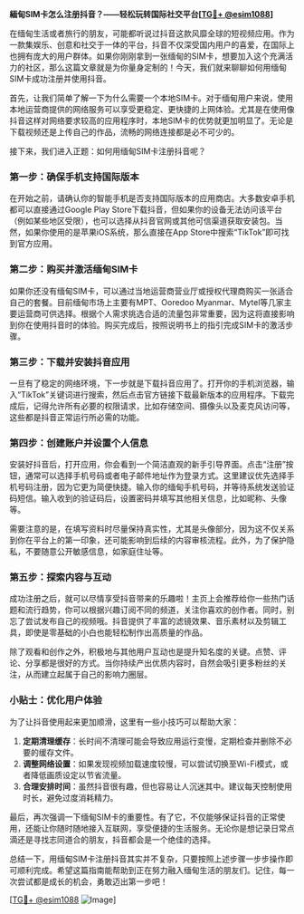**緬甸SIM卡怎么注册抖音？——轻松玩转国际社交平台[[TG💪+ @esim1088](https://t.me/s/esim1088)]**

在缅甸生活或者旅行的朋友，可能都听说过抖音这款风靡全球的短视频应用。作为一款集娱乐、创意和社交于一体的平台，抖音不仅深受国内用户的喜爱，在国际上也拥有庞大的用户群体。如果你刚刚拿到一张缅甸的SIM卡，想要加入这个充满活力的社区，那么这篇文章就是为你量身定制的！今天，我们就来聊聊如何用缅甸SIM卡成功注册并使用抖音。

首先，让我们简单了解一下为什么需要一个本地SIM卡。对于缅甸用户来说，使用本地运营商提供的网络服务可以享受更稳定、更快捷的上网体验。尤其是在使用像抖音这样对网络要求较高的应用程序时，本地SIM卡的优势就更加明显了。无论是下载视频还是上传自己的作品，流畅的网络连接都是必不可少的。

接下来，我们进入正题：如何用缅甸SIM卡注册抖音呢？

### 第一步：确保手机支持国际版本

在开始之前，请确认你的智能手机是否支持国际版本的应用商店。大多数安卓手机都可以直接通过Google Play Store下载抖音，但如果你的设备无法访问该平台（例如某些地区受限），也可以选择从抖音官网或其他可信渠道获取安装包。当然，如果你使用的是苹果iOS系统，那么直接在App Store中搜索“TikTok”即可找到官方应用。

### 第二步：购买并激活缅甸SIM卡

如果你还没有缅甸SIM卡，可以通过当地运营商营业厅或授权代理商购买一张适合自己的套餐。目前缅甸市场上主要有MPT、Ooredoo Myanmar、Mytel等几家主要运营商可供选择。根据个人需求挑选合适的流量包非常重要，因为这将直接影响到你在使用抖音时的体验。购买完成后，按照说明书上的指引完成SIM卡的激活步骤。

### 第三步：下载并安装抖音应用

一旦有了稳定的网络环境，下一步就是下载抖音应用了。打开你的手机浏览器，输入“TikTok”关键词进行搜索，然后点击官方链接下载最新版本的应用程序。下载完成后，记得允许所有必要的权限请求，比如存储空间、摄像头以及麦克风访问等，这些都是抖音正常运行所必需的功能。

### 第四步：创建账户并设置个人信息

安装好抖音后，打开应用，你会看到一个简洁直观的新手引导界面。点击“注册”按钮，通常可以选择手机号码或者电子邮件地址作为登录方式。这里建议优先选择手机号码注册，因为它更为简便快捷。输入你的缅甸手机号码，并等待系统发送验证码短信。输入收到的验证码后，设置密码并填写其他相关信息，比如昵称、头像等。

需要注意的是，在填写资料时尽量保持真实性，尤其是头像部分，因为这不仅关系到你在平台上的第一印象，还可能影响到后续的内容审核流程。此外，为了保护隐私，不要随意公开敏感信息，如家庭住址等。

### 第五步：探索内容与互动

成功注册之后，就可以尽情享受抖音带来的乐趣啦！主页上会推荐给你一些热门话题和流行趋势，你可以根据兴趣订阅不同的频道，关注你喜欢的创作者。同时，别忘了尝试发布自己的视频哦。抖音提供了丰富的滤镜效果、音乐素材以及剪辑工具，即使是零基础的小白也能轻松制作出高质量的作品。

除了观看和创作之外，积极地与其他用户互动也是提升知名度的关键。点赞、评论、分享都是很好的方式。当你持续产出优质内容时，自然会吸引更多粉丝的关注，从而建立起属于自己的影响力圈层。

### 小贴士：优化用户体验

为了让抖音使用起来更加顺滑，这里有一些小技巧可以帮助大家：

1. **定期清理缓存**：长时间不清理可能会导致应用运行变慢，定期检查并删除不必要的缓存文件。
2. **调整网络设置**：如果发现视频加载速度较慢，可以尝试切换至Wi-Fi模式，或者降低画质设定以节省流量。
3. **合理安排时间**：虽然抖音很有趣，但也容易让人沉迷其中。建议每天控制使用时长，避免过度消耗精力。

最后，再次强调一下缅甸SIM卡的重要性。有了它，不仅能够保证抖音的正常使用，还能让你随时随地接入互联网，享受便捷的生活服务。无论你是想记录日常点滴还是寻找志同道合的朋友，抖音都会是一个绝佳的选择。

总结一下，用缅甸SIM卡注册抖音其实并不复杂，只要按照上述步骤一步步操作即可顺利完成。希望这篇指南能帮助到正在努力融入缅甸生活的朋友们。记住，每一次尝试都是成长的机会，勇敢迈出第一步吧！

[[TG💪+ @esim1088](https://t.me/s/esim1088) ![Image](https://i.postimg.cc/4NQfJmqS/Snipaste-2025-05-13-00-14-12.png)]